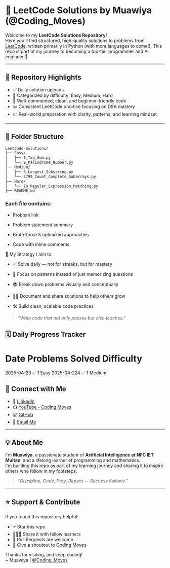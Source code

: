 # 🚀 LeetCode Solutions by Muawiya (@Coding_Moves)

Welcome to my **LeetCode Solutions Repository**!  
Here you'll find structured, high-quality solutions to problems from [LeetCode](https://leetcode.com/u/Moavia_Amir/), written primarily in Python (with more languages to come!). This repo is part of my journey to becoming a top-tier programmer and AI engineer 💪

---

## 📌 Repository Highlights

- ✅ Daily solution uploads
- 🧠 Categorized by difficulty: Easy, Medium, Hard
- 💬 Well-commented, clean, and beginner-friendly code
- 📊 Consistent LeetCode practice focusing on DSA mastery
- 📈 Real-world preparation with clarity, patterns, and learning mindset

---

## 📂 Folder Structure

```bash
LeetCode-Solutions/
├── Easy/
│   ├── 1_Two_Sum.py
│   └── 9_Palindrome_Number.py
├── Medium/
│   ├── 3_Longest_Substring.py
│   └── 2799_Count_Complete_Subarrays.py
├── Hard/
│   └── 10_Regular_Expression_Matching.py
├── README.md
```
### Each file contains:

+ Problem link

+ Problem statement summary

+ Brute-force & optimized approaches

+ Code with inline comments

🧠 My Strategy
I aim to:

+ ✅ Solve daily — not for streaks, but for mastery

+ 🔄 Focus on patterns instead of just memorizing questions

+ 📚 Break down problems visually and conceptually

+ 🧑‍🏫 Document and share solutions to help others grow

+ 🛠️ Build clean, scalable code practices

> *“Write code that not only passes but also teaches.”*

## 🗓️ Daily Progress Tracker

# Date	    Problems Solved	   Difficulty
2025-04-23	   ✅ 1	               Easy
2025-04-224    ✅ 1                Medium

## 🔗 Connect with Me

- 💼 [LinkedIn](https://linkedin.com/in/contactmuawia)
- 📺 [YouTube - Coding Moves](https://youtube.com/@Coding_Moves)
- 💻 [GitHub](https://github.com/Muawiya-contact)
- 📧 [Email Me](mailto:contactmuawia@gmail.com)

---

## 💡 About Me

I'm **Muawiya**, a passionate student of **Artificial Intelligence at NFC IET Multan**, and a lifelong learner of programming and mathematics.  
I'm building this repo as part of my learning journey and sharing it to inspire others who follow in my footsteps.

> *“Discipline, Code, Pray, Repeat — Success Follows.”*

---

## ⭐ Support & Contribute

If you found this repository helpful:

- ⭐ Star this repo  
- 🧑‍🤝‍🧑 Share it with fellow learners  
- 🤝 Pull Requests are welcome  
- 📢 Give a shoutout to [Coding Moves](https://youtube.com/@Coding_Moves)

Thanks for visiting, and keep coding!  
~ Muawiya | [@Coding_Moves](https://youtube.com/@Coding_Moves)




  
